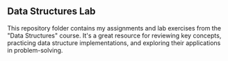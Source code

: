 ## Data Structures Lab
This repository folder contains my assignments and lab exercises from the "Data Structures" course. It's a great resource for reviewing key concepts, practicing data structure implementations, and exploring their applications in problem-solving.
